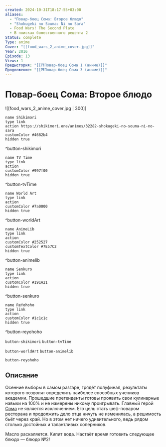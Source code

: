 ```yaml
---
created: 2024-10-31T18:17:55+03:00
aliases:
  - "Повар-боец Сома: Второе блюдо"
  - "Shokugeki no Souma: Ni no Sara"
  - Food Wars! The Second Plate
  - В поисках божественного рецепта 2
Status: complete
Type: anime
Cover: "[[food_wars_2_anime_cover.jpg]]"
Year: 2016
Episode: 13
Views: 1
Предыстория: "[[⛩️Повар-боец Сома 1 (аниме)]]"
Продолжение: "[[⛩️Повар-боец Сома 3 (аниме)]]"
---
```


# Повар-боец Сома: Второе блюдо

![[food_wars_2_anime_cover.jpg | 300]]

```button
name Shikimori
type link
action https://shikimori.one/animes/32282-shokugeki-no-souma-ni-no-sara
customColor #4682b4
hidden true
```
^button-shikimori

```button
name TV Time
type link
action 
customColor #997f00
hidden true
```
^button-tvTime

```button
name World Art
type link
action 
customColor #7a0000
hidden true
```
^button-worldArt

```button
name AnimeLib
type link
action 
customColor #252527
customTextColor #7E57C2
hidden true
```
^button-animelib

```button
name Senkuro
type link
action 
customColor #191A21
hidden true
```
^button-senkuro

```button
name ReYohoho
type link
action 
customColor #1c1c1c
hidden true
```
^button-reyohoho



`button-shikimori` `button-tvTime`

`button-worldArt` `button-animelib`

`button-reyohoho`

## Описание

Осенние выборы в самом разгаре, грядёт полуфинал, результаты которого позволят определить наиболее способных учеников академии. Прошедшие претенденты готовы проявить свои кулинарные навыки на 100% и не намерены никому проигрывать. Главный герой [Сома](https://shikimori.one/characters/75216-souma-yukihira) не является исключением. Его цель стать шеф-поваром ресторана и продолжить дело отца ничуть не изменилась, а решимость бьёт через край. Но в этом нет ничего удивительного, ведь рядом столько достойных и талантливых соперников.

Масло раскаляется. Кипит вода. Настаёт время готовить следующее блюдо — блюдо №2!
